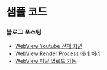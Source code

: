 # 샘플 코드

### 블로그 포스팅

- [WebView Youtube 전체 화면](https://jaeryo2357.tistory.com/129)
- [WebView Render Process 에러 처리](https://jaeryo2357.tistory.com/130)
- [WebView 파일 업로드 기능](https://jaeryo2357.tistory.com/131)
